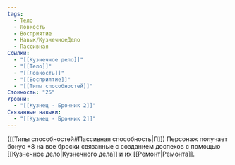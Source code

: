 ```yaml
---
tags:
  - Тело
  - Ловкость
  - Восприятие
  - Навык/КузнечноеДело
  - Пассивная
Ссылки:
  - "[[Кузнечное дело]]"
  - "[[Тело]]"
  - "[[Ловкость]]"
  - "[[Восприятие]]"
  - "[[Типы способностей]]"
Стоимость: "25"
Уровни:
  - "[[Кузнец - Бронник 2]]"
Связанные навыки:
  - "[[Кузнец - Бронник 2]]"
---
```

([[Типы способностей#Пассивная способность|П]]) Персонаж получает бонус +8 на все броски связанные с созданием доспехов с помощью [[Кузнечное дело|Кузнечного дела]] и их [[Ремонт|Ремонта]].